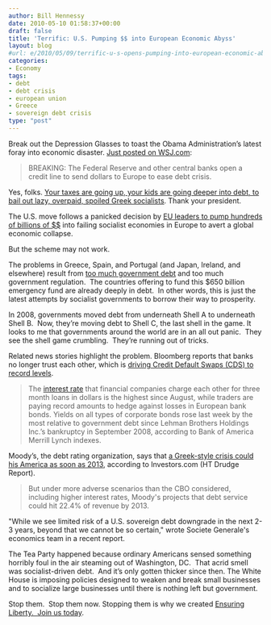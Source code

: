 ```yaml
---
author: Bill Hennessy
date: 2010-05-10 01:58:37+00:00
draft: false
title: 'Terrific: U.S. Pumping $$ into European Economic Abyss'
layout: blog
#url: e/2010/05/09/terrific-u-s-opens-pumping-into-european-economic-abyss/
categories:
- Economy
tags:
- debt
- debt crisis
- european union
- Greece
- sovereign debt crisis
type: "post"
---
```


Break out the Depression Glasses to toast the Obama Administration’s latest foray into economic disaster. [Just posted on WSJ.com](https://online.wsj.com/article/SB10001424052748703674704575234371941567524.html?mod=WSJ_hps_LEFTTopStories):


> BREAKING: The Federal Reserve and other central banks open a credit line to send dollars to Europe to ease debt crisis.


Yes, folks. [Your taxes are going up, your kids are going deeper into debt, to bail out lazy, overpaid, spoiled Greek socialists](https://hotair.com/archives/2010/05/08/are-we-bailing-out-greece/). Thank your president.

The U.S. move follows a panicked decision by [EU leaders to pump hundreds of billions of $$](https://finance.yahoo.com/news/EU-ministers-agree-on-euro-apf-2290670390.html?x=0&sec=topStories&pos=main&asset=&ccode=) into failing socialist economies in Europe to avert a global economic collapse.

But the scheme may not work.

The problems in Greece, Spain, and Portugal (and Japan, Ireland, and elsewhere) result from [too much government debt](https://finance.yahoo.com/news/Remember-Debt-Crisis-Issue-cnbc-816085479.html;_ylt=AknhyhhAn982uuEDCUiKteS7YWsA;_ylu=X3oDMTFmY2xvZWgxBHBvcwMzBHNlYwNleHBlcnRPcGluaW9uRHluYW1pYwRzbGsDZGVidGNyaXNpc3Rh?x=0) and too much government regulation.  The countries offering to fund this $650 billion emergency fund are already deeply in debt.  In other words, this is just the latest attempts by socialist governments to borrow their way to prosperity.

In 2008, governments moved debt from underneath Shell A to underneath Shell B.  Now, they’re moving debt to Shell C, the last shell in the game. It looks to me that governments around the world are in an all out panic.  They see the shell game crumbling.  They’re running out of tricks.

Related news stories highlight the problem. Bloomberg reports that banks no longer trust each other, which is [driving Credit Default Swaps (CDS) to record levels](https://www.bloomberg.com/apps/news?pid=20601087&sid=aP2k8sq2WiRU).


> The [interest rate](https://www.bloomberg.com/apps/quote?ticker=US0003M%3AIND) that financial companies charge each other for three month loans in dollars is the highest since August, while traders are paying record amounts to hedge against losses in European bank bonds. Yields on all types of corporate bonds rose last week by the most relative to government debt since Lehman Brothers Holdings Inc.’s bankruptcy in September 2008, according to Bank of America Merrill Lynch indexes.


Moody’s, the debt rating organization, says that [a Greek-style crisis could his America as soon as 2013](https://www.investors.com/NewsAndAnalysis/Article.aspx?id=532490), according to Investors.com (HT Drudge Report).


> But under more adverse scenarios than the CBO considered, including higher interest rates, Moody's projects that debt service could hit 22.4% of revenue by 2013.

"While we see limited risk of a U.S. sovereign debt downgrade in the next 2-3 years, beyond that we cannot be so certain," wrote Societe Generale's economics team in a recent report.


The Tea Party happened because ordinary Americans sensed something horribly foul in the air steaming out of Washington, DC.  That acrid smell was socialist-driven debt.  And it’s only gotten thicker since then. The White House is imposing policies designed to weaken and break small businesses and to socialize large businesses until there is nothing left but government.

Stop them.  Stop them now. Stopping them is why we created [Ensuring Liberty.  Join us today](https://libertycaucus.net/).
